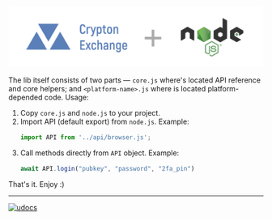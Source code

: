 

![logo](logo.png)

The lib itself consists of two parts — `core.js` where's located API reference and core helpers; and `<platform-name>.js` where is located platform-depended code.
Usage:
1. Copy `core.js` and `node.js` to your project.
1. Import API (default export) from `node.js`. Example:
    ```js
    import API from '../api/browser.js';
    ```
1. Call methods directly from `API` object. Example:
    ```js
    await API.login("pubkey", "password", "2fa_pin")
    ```
That's it. Enjoy :)

---
[![udocs](https://github.com/Sagleft/ures/blob/master/udocs-btn.png?raw=true)](https://udocs.gitbook.io/utopia-api/)
